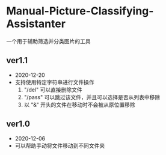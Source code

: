 # Manual-Picture-Classifying-Assistanter
一个用于辅助筛选并分类图片的工具

## ver1.1
- 2020-12-20
- 支持使用特定字符串进行文件操作
    1. "/del" 可以直接删除文件
    2. "/pass" 可以跳过该文件，并且可以选择是否从列表中移除
    3. 以 "&" 开头的文件在移动时不会被从原位置移除

## ver1.0
- 2020-12-06
- 可以帮助手动将文件移动到不同文件夹
